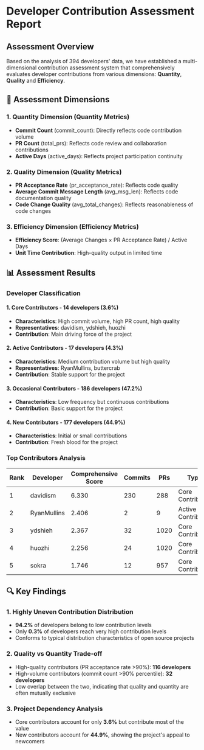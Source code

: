 # Developer Contribution Assessment Report

## Assessment Overview

Based on the analysis of 394 developers' data, we have established a multi-dimensional contribution assessment system that comprehensively evaluates developer contributions from various dimensions: **Quantity**, **Quality** and **Efficiency**.

## 🎯 Assessment Dimensions

### 1. Quantity Dimension (Quantity Metrics)
- **Commit Count** (commit_count): Directly reflects code contribution volume
- **PR Count** (total_prs): Reflects code review and collaboration contributions
- **Active Days** (active_days): Reflects project participation continuity

### 2. Quality Dimension (Quality Metrics)
- **PR Acceptance Rate** (pr_acceptance_rate): Reflects code quality
- **Average Commit Message Length** (avg_msg_len): Reflects code documentation quality
- **Code Change Quality** (avg_total_changes): Reflects reasonableness of code changes

### 3. Efficiency Dimension (Efficiency Metrics)
- **Efficiency Score**: (Average Changes × PR Acceptance Rate) / Active Days
- **Unit Time Contribution**: High-quality output in limited time


## 📊 Assessment Results

### Developer Classification

#### 1. Core Contributors - 14 developers (3.6%)
- **Characteristics**: High commit volume, high PR count, high quality
- **Representatives**: davidism, ydshieh, huozhi
- **Contribution**: Main driving force of the project

#### 2. Active Contributors - 17 developers (4.3%)
- **Characteristics**: Medium contribution volume but high quality
- **Representatives**: RyanMullins, buttercrab
- **Contribution**: Stable support for the project

#### 3. Occasional Contributors - 186 developers (47.2%)
- **Characteristics**: Low frequency but continuous contributions
- **Contribution**: Basic support for the project

#### 4. New Contributors - 177 developers (44.9%)
- **Characteristics**: Initial or small contributions
- **Contribution**: Fresh blood for the project

### Top Contributors Analysis

| Rank | Developer | Comprehensive Score | Commits | PRs | Type |
|------|-----------|-------------------|---------|-----|------|
| 1 | davidism | 6.330 | 230 | 288 | Core Contributor |
| 2 | RyanMullins | 2.406 | 2 | 9 | Active Contributor |
| 3 | ydshieh | 2.367 | 32 | 1020 | Core Contributor |
| 4 | huozhi | 2.256 | 24 | 1020 | Core Contributor |
| 5 | sokra | 1.746 | 12 | 957 | Core Contributor |

## 🔍 Key Findings

### 1. Highly Uneven Contribution Distribution
- **94.2%** of developers belong to low contribution levels
- Only **0.3%** of developers reach very high contribution levels
- Conforms to typical distribution characteristics of open source projects

### 2. Quality vs Quantity Trade-off
- High-quality contributors (PR acceptance rate >90%): **116 developers**
- High-volume contributors (commit count >90% percentile): **32 developers**
- Low overlap between the two, indicating that quality and quantity are often mutually exclusive

### 3. Project Dependency Analysis
- Core contributors account for only **3.6%** but contribute most of the value
- New contributors account for **44.9%**, showing the project's appeal to newcomers

